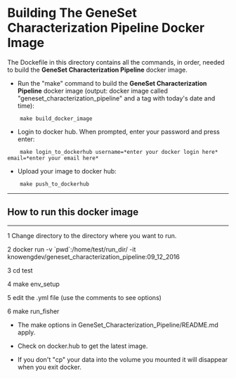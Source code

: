 # Building The GeneSet Characterization Pipeline Docker Image
The Dockefile in this directory contains all the commands, in order, needed to build the **GeneSet Characterization Pipeline** docker image.


* Run the "make" command to build the **GeneSet Characterization Pipeline** docker image (output: docker image called "geneset_characterization_pipeline" and a tag with today's date and time):
```
    make build_docker_image
```

* Login to docker hub. When prompted, enter your password and press enter:
```
    make login_to_dockerhub username=*enter your docker login here* email=*enter your email here*
```

* Upload your image to docker hub:
```
    make push_to_dockerhub
```

* * * 
## How to run this docker image
* * * 

1 Change directory to the directory  where you want to run.

2 docker run -v \`pwd\`:/home/test/run_dir/ -it knowengdev/geneset_characterization_pipeline:09_12_2016 

3 cd test

4 make env_setup

5 edit the .yml file (use the comments to see options)

6 make run_fisher

* The make options in GeneSet_Characterization_Pipeline/README.md apply.

* Check on docker.hub to get the latest image. 

* If you don't "cp" your data into the volume you mounted it will disappear when you exit docker.

